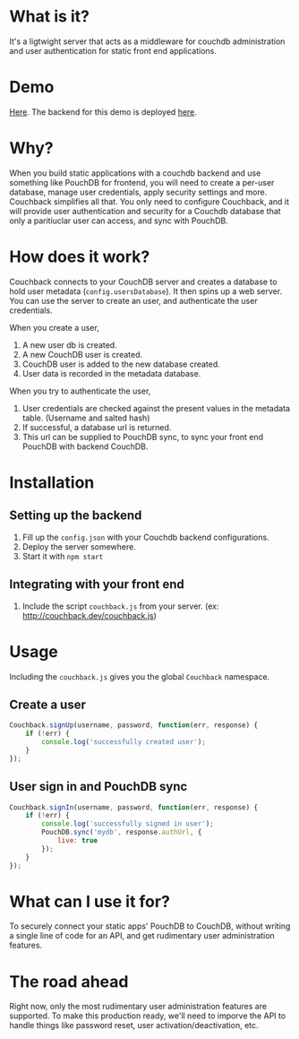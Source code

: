 # What is it?

It's a ligtwight server that acts as a middleware for couchdb administration and user authentication for static front end applications.

# Demo

[Here](http://couchback-demo.divshot.io/). The backend for this demo is deployed [here](https://limitless-refuge-6749.herokuapp.com/).

# Why?

When you build static applications with a couchdb backend and use something like PouchDB for frontend, you will need to create a per-user database, manage user credentials, apply security settings and more. Couchback simplifies all that. You only need to configure Couchback, and it will provide user authentication and security for a Couchdb database that only a paritiuclar user can access, and sync with PouchDB.

# How does it work?

Couchback connects to your CouchDB server and creates a database to hold user metadata (`config.usersDatabase`). It then spins up a web server. You can use the server to create an user, and authenticate the user credentials.

When you create a user, 

1. A new user db is created.
2. A new CouchDB user is created.
3. CouchDB user is added to the new database created.
4. User data is recorded in the metadata database.

When you try to authenticate the user,

1. User credentials are checked against the present values in the metadata table. (Username and salted hash)
2. If successful, a database url is returned.
3. This url can be supplied to PouchDB sync, to sync your front end PouchDB with backend CouchDB.

# Installation

## Setting up the backend
1. Fill up the `config.json` with your Couchdb backend configurations.
2. Deploy the server somewhere.
3. Start it with `npm start`

## Integrating with your front end
1. Include the script `couchback.js` from your server. (ex: http://couchback.dev/couchback.js)

# Usage

Including the `couchback.js` gives you the global `Couchback` namespace.

## Create a user

```js
Couchback.signUp(username, password, function(err, response) {
    if (!err) {
        console.log('successfully created user');
    }
});
```

## User sign in and PouchDB sync

```js
Couchback.signIn(username, password, function(err, response) {
    if (!err) {
        console.log('successfully signed in user');
        PouchDB.sync('mydb', response.authUrl, {
            live: true
        });
    }
});
```

# What can I use it for?

To securely connect your static apps' PouchDB to CouchDB, without writing a single line of code for an API, and get rudimentary user administration features.

# The road ahead

Right now, only the most rudimentary user administration features are supported. To make this production ready, we'll need to imporve the API to handle things like password reset, user activation/deactivation, etc.